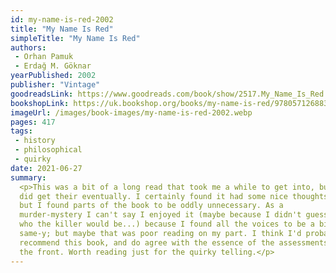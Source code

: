 ```yaml
---
id: my-name-is-red-2002
title: "My Name Is Red"
simpleTitle: "My Name Is Red"
authors:
 - Orhan Pamuk
 - Erdağ M. Göknar
yearPublished: 2002
publisher: "Vintage"
goodreadsLink: https://www.goodreads.com/book/show/2517.My_Name_Is_Red
bookshopLink: https://uk.bookshop.org/books/my-name-is-red/9780571268832
imageUrl: /images/book-images/my-name-is-red-2002.webp
pages: 417
tags:
 - history
 - philosophical
 - quirky
date: 2021-06-27
summary:
  <p>This was a bit of a long read that took me a while to get into, but I
  did get their eventually. I certainly found it had some nice thoughts,
  but I found parts of the book to be oddly unnecessary. As a
  murder-mystery I can't say I enjoyed it (maybe because I didn't guess
  who the killer would be...) because I found all the voices to be a bit
  same-y; but maybe that was poor reading on my part. I think I'd probably
  recommend this book, and do agree with the essence of the assessments on
  the front. Worth reading just for the quirky telling.</p>
---
```


